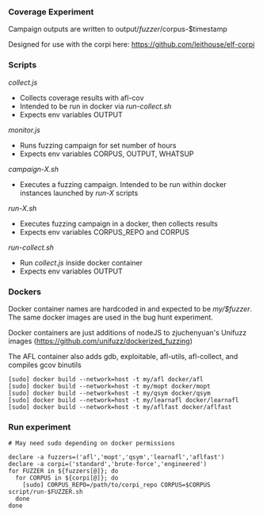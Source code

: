 ### Coverage Experiment

Campaign outputs are written to output/$fuzzer/$corpus-$timestamp

Designed for use with the corpi here: https://github.com/leithouse/elf-corpi

### Scripts

*collect.js*
  - Collects coverage results with afl-cov
  - Intended to be run in docker via _run-collect.sh_
  - Expects env variables OUTPUT

*monitor.js*
  - Runs fuzzing campaign for set number of hours
  - Expects env variables CORPUS, OUTPUT, WHATSUP

*campaign-X.sh*
  - Executes a fuzzing campaign. Intended to be run within docker instances launched by _run-X_ scripts

*run-X.sh*
  - Executes fuzzing campaign in a docker, then collects results
  - Expects env variables CORPUS\_REPO and CORPUS

*run-collect.sh*
  - Run _collect.js_ inside docker container
  - Expects env variables OUTPUT


### Dockers

Docker container names are hardcoded in and expected to be _my/$fuzzer_. The same docker images are used in the bug hunt experiment.

Docker containers are just additions of nodeJS to zjuchenyuan's Unifuzz images (https://github.com/unifuzz/dockerized_fuzzing)

The AFL container also adds gdb, exploitable, afl-utils, afl-collect, and compiles gcov binutils

```
[sudo] docker build --network=host -t my/afl docker/afl
[sudo] docker build --network=host -t my/mopt docker/mopt
[sudo] docker build --network=host -t my/qsym docker/qsym
[sudo] docker build --network=host -t my/learnafl docker/learnafl
[sudo] docker build --network=host -t my/aflfast docker/aflfast

```


### Run experiment

```
# May need sudo depending on docker permissions

declare -a fuzzers=('afl','mopt','qsym','learnafl','aflfast')
declare -a corpi=('standard','brute-force','engineered')
for FUZZER in ${fuzzers[@]}; do
  for CORPUS in ${corpi[@]}; do
    [sudo] CORPUS_REPO=/path/to/corpi_repo CORPUS=$CORPUS script/run-$FUZZER.sh
  done
done
```
